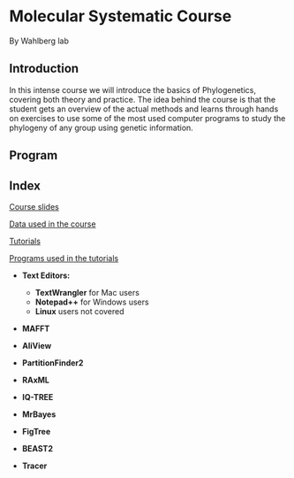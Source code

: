 # **Molecular Systematic Course**

By Wahlberg lab

## **Introduction**

In this intense course we will introduce the basics of Phylogenetics, covering both theory and practice. The idea behind the course is that the student gets an overview of the actual methods and learns through hands on exercises to use some of the most used computer programs to study the phylogeny of any group using genetic information.

## **Program**



## **Index**

[Course slides](../../tree/master/Lectures)

[Data used in the course](../../tree/master/Data/)

[Tutorials](../../tree/master/Tutorials/)

[Programs used in the tutorials](../../tree/master/Software/)
  * **Text Editors:**
   	- **TextWrangler** for Mac users
   	- **Notepad++** for Windows users
   	- **Linux** users not covered

 * **MAFFT**

 * **AliView**

 * **PartitionFinder2**

 * **RAxML**

 * **IQ-TREE**

 * **MrBayes**
	
 * **FigTree**

 * **BEAST2**

 * **Tracer**

